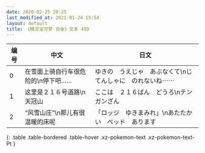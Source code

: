 ```yaml
---
date: 2020-02-25 20:25
last_modified_at: 2021-01-24 15:54
layout: default
title: 《精灵宝可梦 白金》文本 499
---
```

| 编号 | 中文 | 日文 |
| ---- | ---- | ---- |
| 0 | 在雪面上骑自行车很危险的\n停下吧…… | ゆきの　うえじゃ　あぶなくて\nじてんしゃに　のれないね⋯⋯ |
| 1 | 这里是２１６号道路\n天冠山 | ここは　２１６ばん　どうろ\nテンガンざん |
| 2 | “风雪山庄”\n那儿有很温暖的床呢 | 「ロッジ　ゆきまみれ」\nあたたかい　ベッド　あります |
{: .table .table-bordered .table-hover .xz-pokemon-text .xz-pokemon-text-Pt }